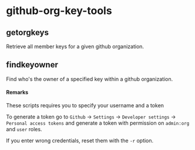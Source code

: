 # github-org-key-tools

## getorgkeys

Retrieve all member keys for a given github organization.

## findkeyowner

Find who's the owner of a specified key within a github organization.

#### Remarks

These scripts requires you to specify your username and a token

To generate a token go to `Github` -> `Settings` -> `Developer settings` -> `Personal access tokens` and generate a token with permission on `admin:org` and `user` roles.

If you enter wrong credentials, reset them with the `-r` option.
